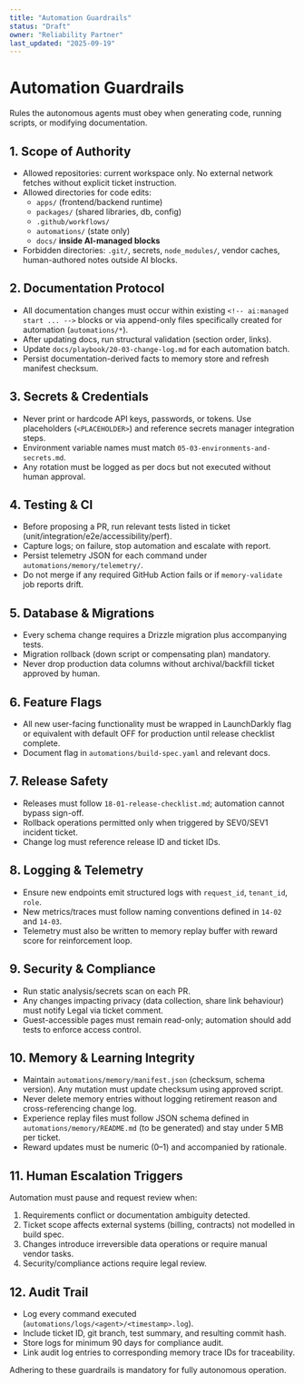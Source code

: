 ```yaml
---
title: "Automation Guardrails"
status: "Draft"
owner: "Reliability Partner"
last_updated: "2025-09-19"
---
```


# Automation Guardrails

Rules the autonomous agents must obey when generating code, running scripts, or modifying documentation.

## 1. Scope of Authority

- Allowed repositories: current workspace only. No external network fetches without explicit ticket instruction.
- Allowed directories for code edits:
  - `apps/` (frontend/backend runtime)
  - `packages/` (shared libraries, db, config)
  - `.github/workflows/`
  - `automations/` (state only)
  - `docs/` **inside AI-managed blocks**
- Forbidden directories: `.git/`, secrets, `node_modules/`, vendor caches, human-authored notes outside AI blocks.

## 2. Documentation Protocol

- All documentation changes must occur within existing `<!-- ai:managed start ... -->` blocks or via append-only files specifically created for automation (`automations/*`).
- After updating docs, run structural validation (section order, links).
- Update `docs/playbook/20-03-change-log.md` for each automation batch.
- Persist documentation-derived facts to memory store and refresh manifest checksum.

## 3. Secrets & Credentials

- Never print or hardcode API keys, passwords, or tokens. Use placeholders (`<PLACEHOLDER>`) and reference secrets manager integration steps.
- Environment variable names must match `05-03-environments-and-secrets.md`.
- Any rotation must be logged as per docs but not executed without human approval.

## 4. Testing & CI

- Before proposing a PR, run relevant tests listed in ticket (unit/integration/e2e/accessibility/perf).
- Capture logs; on failure, stop automation and escalate with report.
- Persist telemetry JSON for each command under `automations/memory/telemetry/`.
- Do not merge if any required GitHub Action fails or if `memory-validate` job reports drift.

## 5. Database & Migrations

- Every schema change requires a Drizzle migration plus accompanying tests.
- Migration rollback (down script or compensating plan) mandatory.
- Never drop production data columns without archival/backfill ticket approved by human.

## 6. Feature Flags

- All new user-facing functionality must be wrapped in LaunchDarkly flag or equivalent with default OFF for production until release checklist complete.
- Document flag in `automations/build-spec.yaml` and relevant docs.

## 7. Release Safety

- Releases must follow `18-01-release-checklist.md`; automation cannot bypass sign-off.
- Rollback operations permitted only when triggered by SEV0/SEV1 incident ticket.
- Change log must reference release ID and ticket IDs.

## 8. Logging & Telemetry

- Ensure new endpoints emit structured logs with `request_id`, `tenant_id`, `role`.
- New metrics/traces must follow naming conventions defined in `14-02` and `14-03`.
- Telemetry must also be written to memory replay buffer with reward score for reinforcement loop.

## 9. Security & Compliance

- Run static analysis/secrets scan on each PR.
- Any changes impacting privacy (data collection, share link behaviour) must notify Legal via ticket comment.
- Guest-accessible pages must remain read-only; automation should add tests to enforce access control.

## 10. Memory & Learning Integrity

- Maintain `automations/memory/manifest.json` (checksum, schema version). Any mutation must update checksum using approved script.
- Never delete memory entries without logging retirement reason and cross-referencing change log.
- Experience replay files must follow JSON schema defined in `automations/memory/README.md` (to be generated) and stay under 5 MB per ticket.
- Reward updates must be numeric (0–1) and accompanied by rationale.

## 11. Human Escalation Triggers

Automation must pause and request review when:

1. Requirements conflict or documentation ambiguity detected.
2. Ticket scope affects external systems (billing, contracts) not modelled in build spec.
3. Changes introduce irreversible data operations or require manual vendor tasks.
4. Security/compliance actions require legal review.

## 12. Audit Trail

- Log every command executed (`automations/logs/<agent>/<timestamp>.log`).
- Include ticket ID, git branch, test summary, and resulting commit hash.
- Store logs for minimum 90 days for compliance audit.
- Link audit log entries to corresponding memory trace IDs for traceability.

Adhering to these guardrails is mandatory for fully autonomous operation.
